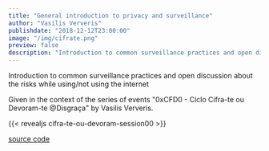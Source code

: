 ```yaml
---
title: "General introduction to privacy and surveillance"
author: "Vasilis Ververis"
publishdate: "2018-12-12T23:00:00"
image: "/img/cifrate.png"
preview: false
description: "Introduction to common surveillance practices and open discussion about the risks while using/not using the internet"
---
```


Introduction to common surveillance practices and open discussion about the risks while using/not using the internet

Given in the context of the series of events "0xCFD0 - Ciclo Cifra-te ou Devoram-te @Disgraça" by Vasilis Ververis.

{{< revealjs cifra-te-ou-devoram-session00 >}} <!-- revealjs presentation without the ".html"-->

[source code](https://github.com/PrivacyLx/slides)
